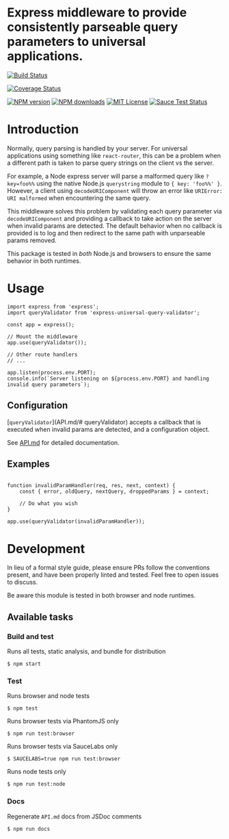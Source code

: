Express middleware to provide consistently parseable query parameters to universal applications.
====================

[![Build Status][travis-image]][travis-url]

[![Coverage Status][coveralls-image]][coveralls-url]

[![NPM version][npm-version-image]][npm-url]
[![NPM downloads][npm-downloads-image]][npm-url]
[![MIT License][license-image]][license-url]
[![Sauce Test Status][saucelabs-image]][saucelabs-url]


# Introduction

Normally, query parsing is handled by your server. For universal applications using something like `react-router`, this can be a problem when a different path is taken to parse query strings on the client vs the server.

For example, a Node express server will parse a malformed query like `?key=foo%%` using the native Node.js `querystring` module to `{ key: 'foo%%' }`. However, a client using `decodeURIComponent` will throw an error like `URIError: URI malformed` when encountering the same query.

This middleware solves this problem by validating each query parameter via `decodeURIComponent` and providing a callback to take action on the server when invalid params are detected. The default behavior when no callback is provided is to log and then redirect to the same path with unparseable params removed.

This package is tested in *both* Node.js and browsers to ensure the same behavior in both runtimes.

# Usage

```es6
import express from 'express';
import queryValidator from 'express-universal-query-validator';

const app = express();

// Mount the middleware
app.use(queryValidator());

// Other route handlers
// ...

app.listen(process.env.PORT);
console.info(`Server listening on ${process.env.PORT} and handling invalid query parameters`);

```

## Configuration

[`queryValidator`](API.md/# queryValidator) accepts a callback that is executed when invalid params are detected, and a configuration object.

See [API.md](API.md) for detailed documentation.

## Examples

```es6

function invalidParamHandler(req, res, next, context) {
    const { error, oldQuery, nextQuery, droppedParams } = context;

    // Do what you wish
}

app.use(queryValidator(invalidParamHandler));

```


# Development

In lieu of a formal style guide, please ensure PRs follow the conventions present, and have been properly linted and tested. Feel free to open issues to discuss.

Be aware this module is tested in both browser and node runtimes.

## Available tasks

### Build and test
Runs all tests, static analysis, and bundle for distribution
```shell
$ npm start
```

### Test
Runs browser and node tests
```shell
$ npm test
```

Runs browser tests via PhantomJS only
```shell
$ npm run test:browser
```

Runs browser tests via SauceLabs only
```shell
$ SAUCELABS=true npm run test:browser
```

Runs node tests only
```shell
$ npm run test:node
```

### Docs
Regenerate `API.md` docs from JSDoc comments
```shell
$ npm run docs
```



[npm-url]: https://npmjs.org/package/express-universal-query-validator
[npm-version-image]: http://img.shields.io/npm/v/express-universal-query-validator.svg?style=flat-square
[npm-downloads-image]: http://img.shields.io/npm/dm/express-universal-query-validator.svg?style=flat-square

[coveralls-image]:https://coveralls.io/repos/github/wework/express-universal-query-validator/badge.svg?branch=master
[coveralls-url]:https://coveralls.io/github/wework/express-universal-query-validator?branch=master

[travis-url]:https://travis-ci.org/wework/express-universal-query-validator
[travis-image]: https://img.shields.io/travis/wework/express-universal-query-validator?style=flat-square

[saucelabs-image]:https://saucelabs.com/browser-matrix/wework-query-valid.svg
[saucelabs-url]:https://saucelabs.com/u/wework-query-valid

[license-url]: LICENSE
[license-image]: http://img.shields.io/badge/license-MIT-000000.svg?style=flat-square

